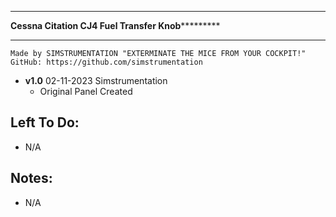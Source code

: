 ******************************************************************************************
******************Cessna Citation CJ4 Fuel Transfer Knob***************************
******************************************************************************************

    Made by SIMSTRUMENTATION "EXTERMINATE THE MICE FROM YOUR COCKPIT!"
    GitHub: https://github.com/simstrumentation

- **v1.0**  02-11-2023 Simstrumentation
    - Original Panel Created

		
## Left To Do:
- N/A

## Notes:
- N/A